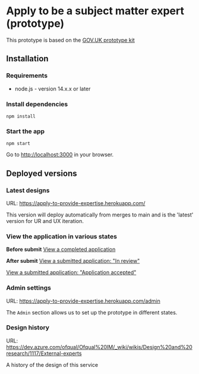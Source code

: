 # Apply to be a subject matter expert (prototype)

This prototype is based on the [GOV.UK prototype kit](https://github.com/alphagov/govuk-prototype-kit)

## Installation

### Requirements

- node.js - version 14.x.x or later

### Install dependencies

`npm install`

### Start the app

`npm start`

Go to [http://localhost:3000]() in your browser.

## Deployed versions

### Latest designs

URL: https://apply-to-provide-expertise.herokuapp.com/

This version will deploy automatically from merges to main and is the 'latest' version for UR and UX iteration.

### View the application in various states

**Before submit**
[View a completed application](https://apply-to-provide-expertise.herokuapp.com/populate-application)

**After submit**
[View a submitted application: "In review"](https://apply-to-provide-expertise.herokuapp.com/application-submitted-accepted)

[View a submitted application: "Application accepted"](https://apply-to-provide-expertise.herokuapp.com/application-submitted-accepted)

### Admin settings

URL: https://apply-to-provide-expertise.herokuapp.com/admin

The <code>Admin</code> section allows us to set up the prototype in different states.

### Design history

URL: https://dev.azure.com/ofqual/Ofqual%20IM/_wiki/wikis/Design%20and%20research/1117/External-experts

A history of the design of this service
